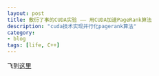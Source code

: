 ```yaml
---
layout: post
title: 敷衍了事的CUDA实验 —— 用CUDA加速PageRank算法
description: "cuda技术实现并行化pagerank算法"
category: 
- blog
tags: [life, C++]
---
```


飞到[这里](http://jasonlvhit.github.io/articles)
